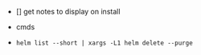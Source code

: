 - [] get notes to display on install


- cmds
- `helm list --short | xargs -L1 helm delete --purge`
